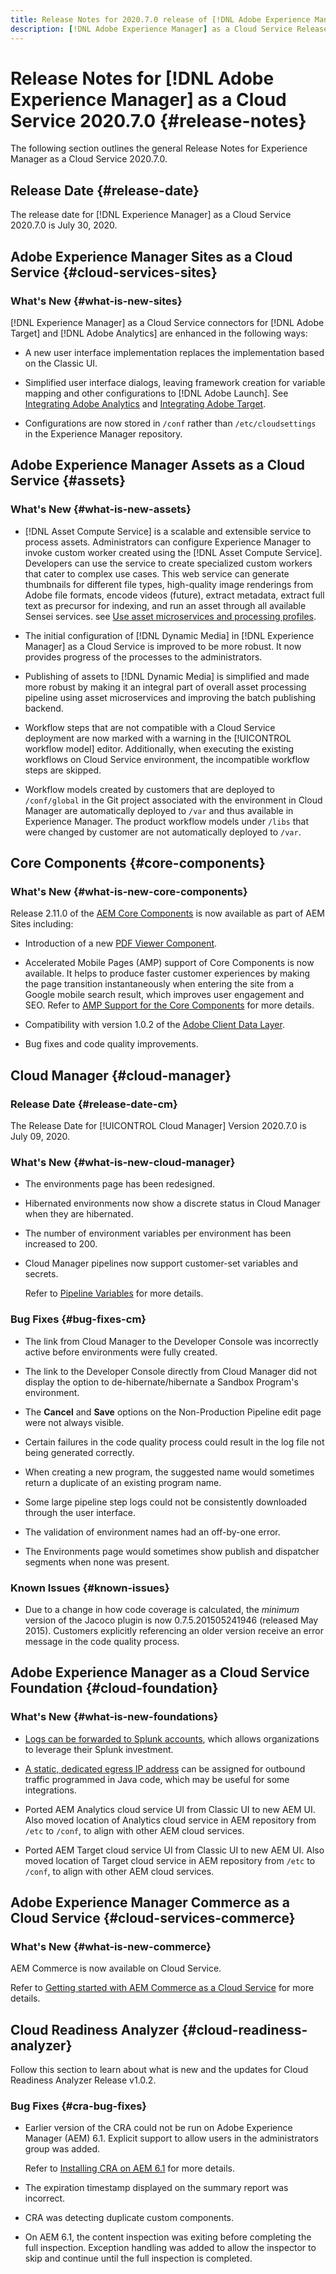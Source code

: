 ```yaml
---
title: Release Notes for 2020.7.0 release of [!DNL Adobe Experience Manager] as a Cloud Service.
description: [!DNL Adobe Experience Manager] as a Cloud Service Release Notes for 2020.7.0.
---
```


# Release Notes for [!DNL Adobe Experience Manager] as a Cloud Service 2020.7.0 {#release-notes}

The following section outlines the general Release Notes for Experience Manager as a Cloud Service 2020.7.0.

## Release Date {#release-date}

The release date for [!DNL Experience Manager] as a Cloud Service 2020.7.0 is July 30, 2020.

## Adobe Experience Manager Sites as a Cloud Service {#cloud-services-sites}

### What's New {#what-is-new-sites}

[!DNL Experience Manager] as a Cloud Service connectors for [!DNL Adobe Target] and [!DNL Adobe Analytics] are enhanced in the following ways:

* A new user interface implementation replaces the implementation based on the Classic UI.

* Simplified user interface dialogs, leaving framework creation for variable mapping and other configurations to [!DNL Adobe Launch]. See [Integrating Adobe Analytics](https://docs.adobe.com/content/help/en/experience-manager-cloud-service/sites/integrations/integrating-adobe-analytics.html) and [Integrating Adobe Target](https://docs.adobe.com/content/help/en/experience-manager-cloud-service/sites/integrations/integrating-adobe-target.html).

* Configurations are now stored in `/conf` rather than `/etc/cloudsettings` in the Experience Manager repository.

## Adobe Experience Manager Assets as a Cloud Service {#assets}

### What's New {#what-is-new-assets}

* [!DNL Asset Compute Service] is a scalable and extensible service to process assets. Administrators can configure Experience Manager to invoke custom worker created using the [!DNL Asset Compute Service]. Developers can use the service to create specialized custom workers that cater to complex use cases. This web service can generate thumbnails for different file types, high-quality image renderings from Adobe file formats, encode videos (future), extract metadata, extract full text as precursor for indexing, and run an asset through all available Sensei services. see [Use asset microservices and processing profiles](/help/assets/asset-microservices-configure-and-use.md).

* The initial configuration of [!DNL Dynamic Media] in [!DNL Experience Manager] as a Cloud Service is improved to be more robust. It now provides progress of the processes to the administrators.

* Publishing of assets to [!DNL Dynamic Media] is simplified and made more robust by making it an integral part of overall asset processing pipeline using asset microservices and improving the batch publishing backend.

* Workflow steps that are not compatible with a Cloud Service deployment are now marked with a warning in the [!UICONTROL workflow model] editor. Additionally, when executing the existing workflows on Cloud Service environment, the incompatible workflow steps are skipped.

* Workflow models created by customers that are deployed to `/conf/global` in the Git project associated with the environment in Cloud Manager are automatically deployed to `/var` and thus available in Experience Manager. The product workflow models under `/libs` that were changed by customer are not automatically deployed to `/var`.

## Core Components {#core-components}

### What's New {#what-is-new-core-components}

Release 2.11.0 of the [AEM Core Components](https://docs.adobe.com/content/help/en/experience-manager-core-components/using/introduction.html) is now available as part of AEM Sites including:

* Introduction of a new [PDF Viewer Component](https://aemcomponents.dev/content/core-components-examples/library/page-authoring/pdf-viewer.html).

* Accelerated Mobile Pages (AMP) support of Core Components is now available. It helps to produce faster customer experiences by making the page transition instantaneously when entering the site from a Google mobile search result, which improves user engagement and SEO.
   Refer to [AMP Support for the Core Components](https://docs.adobe.com/content/help/en/experience-manager-core-components/using/developing/amp.html) for more details.

* Compatibility with version 1.0.2 of the [Adobe Client Data Layer](https://docs.adobe.com/content/help/en/experience-manager-core-components/using/developing/data-layer/overview.html).

* Bug fixes and code quality improvements.

## Cloud Manager {#cloud-manager}

### Release Date {#release-date-cm}

The Release Date for [!UICONTROL Cloud Manager] Version 2020.7.0 is July 09, 2020.

### What's New {#what-is-new-cloud-manager}

* The environments page has been redesigned.

* Hibernated environments now show a discrete status in Cloud Manager when they are hibernated.

* The number of environment variables per environment has been increased to 200.

* Cloud Manager pipelines now support customer-set variables and secrets. 

   Refer to [Pipeline Variables](/help/onboarding/getting-access-to-aem-in-cloud/creating-aem-application-project.md#pipeline-variables) for more details.

### Bug Fixes {#bug-fixes-cm}

* The link from Cloud Manager to the Developer Console was incorrectly active before environments were fully created.

* The link to the Developer Console directly from Cloud Manager did not display the option to de-hibernate/hibernate a Sandbox Program's environment.

* The **Cancel** and **Save** options on the Non-Production Pipeline edit page were not always visible.

* Certain failures in the code quality process could result in the log file not being generated correctly.

* When creating a new program, the suggested name would sometimes return a duplicate of an existing program name.

* Some large pipeline step logs could not be consistently downloaded through the user interface.

* The validation of environment names had an off-by-one error.

* The Environments page would sometimes show publish and dispatcher segments when none was present.

### Known Issues {#known-issues}

* Due to a change in how code coverage is calculated, the *minimum* version of the Jacoco plugin is now 0.7.5.201505241946 (released May 2015). Customers explicitly referencing an older version receive an error message in the code quality process.

## Adobe Experience Manager as a Cloud Service Foundation {#cloud-foundation}

### What's New {#what-is-new-foundations}

* [Logs can be forwarded to Splunk accounts](/help/implementing/developing/introduction/logging.md#splunk-logs), which allows organizations to leverage their Splunk investment.

* [A static, dedicated egress IP address](/help/implementing/developing/introduction/development-guidelines.md#dedicated-egress-ip-address) can be assigned for outbound traffic programmed in Java code, which may be useful for some integrations.

* Ported AEM Analytics cloud service UI from Classic UI to new AEM UI. Also moved location of Analytics cloud service in AEM repository from `/etc` to `/conf`, to align with other AEM cloud services.

* Ported AEM Target cloud service UI from Classic UI to new AEM UI. Also moved location of Target cloud service in AEM repository from `/etc` to `/conf`, to align with other AEM cloud services.

## Adobe Experience Manager Commerce as a Cloud Service {#cloud-services-commerce}

### What's New {#what-is-new-commerce}

AEM Commerce is now available on Cloud Service. 

  Refer to [Getting started with AEM Commerce as a Cloud Service](https://docs.adobe.com/content/help/en/experience-manager-cloud-service/commerce/getting-started.html) for more details.

## Cloud Readiness Analyzer {#cloud-readiness-analyzer}

Follow this section to learn about what is new and the updates for Cloud Readiness Analyzer Release v1.0.2.

### Bug Fixes {#cra-bug-fixes}

* Earlier version of the CRA could not be run on Adobe Experience Manager (AEM) 6.1. Explicit support to allow users in the administrators group was added.

   Refer to [Installing CRA on AEM 6.1](https://docs.adobe.com/content/help/en/experience-manager-cloud-service/moving/cloud-migration/cloud-readiness-analyzer/using-cloud-readiness-analyzer.html#installing-on-aem61) for more details.

* The expiration timestamp displayed on the summary report was incorrect.

* CRA was detecting duplicate custom components.

* On AEM 6.1, the content inspection was exiting before completing the full inspection. Exception handling was added to allow the inspector to skip and continue until the full inspection is completed.
